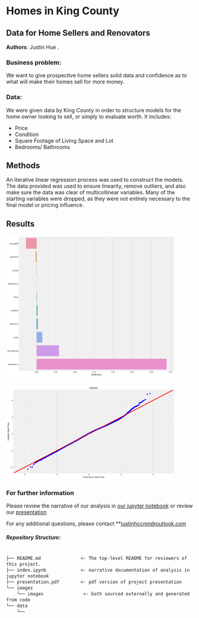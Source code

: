# Homes in King County
## Data for Home Sellers and Renovators 

**Authors**: Justin Hue
.


### Business problem:

We want to give prospective home sellers solid data and confidence as to what will make their homes sell for more money.


### Data:
We were given data by King County in order to structure models for the home owner looking to sell, or simply to evaluate worth. It includes: 

- Price
- Condition
- Square Footage of Living Space and Lot
- Bedrooms/ Bathrooms


## Methods
An iterative linear regression process was used to construct the models. The data provided was used to ensure linearity, remove outliers, and also make sure the data was clear of multicollinear variables. Many of the starting variables were dropped, as they were not entirely necessary to the final model or pricing influence.

## Results


#### 
<img src="./images/visual1.png" width=90%>


####
<img src="./images/visual2.png" width=90%>






### For further information
Please review the narrative of our analysis in [our jupyter notebook](./index.ipynb) or review our [presentation](./SampleProjectSlides.pdf)

For any additional questions, please contact **justinhccnm@outlook.com


##### Repository Structure:
```

├── README.md               <- The top-level README for reviewers of this project.
├── index.ipynb             <- narrative documentation of analysis in jupyter notebook
├── presentation.pdf        <- pdf version of project presentation
└── images
    └── images               <- both sourced externally and generated from code
└── data
    └── 

```
